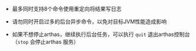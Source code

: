 
* 最多同时支持8个命令使用重定向将结果写日志

* 请勿同时开启过多的后台异步命令，以免对目标JVM性能造成影响

* 如果不想停止arthas，继续执行后台任务，可以执行 `quit` 退出arthas控制台（`stop` 会停止arthas 服务）
